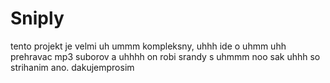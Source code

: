 # Sniply
tento projekt je velmi uh ummm kompleksny, uhhh ide o uhmm uhh prehravac mp3 suborov a uhhhh on robi srandy s uhmmm noo sak uhhh so strihanim ano.
dakujemprosim
